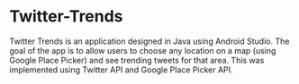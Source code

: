 # Twitter-Trends
Twitter Trends is an application designed in Java using Android Studio. The goal of the app is to allow users to choose
any location on a map (using Google Place Picker) and see trending tweets for that area. This was implemented using Twitter API
and Google Place Picker API.
